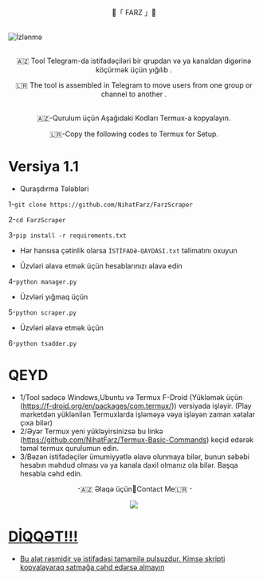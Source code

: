 <p align="center">
   🔱「 FARZ 」🔱
 <br>
 <br>
  
 ![İzlənmə](https://visitor-badge.laobi.icu/badge?page_id=nihatfarz.FarzScraper)
 <br>
 <br>

<p align="center">  
🇦🇿 Tool Telegram-da istifadəçiləri bir qrupdan və ya kanaldan digərinə köçürmək üçün yığılıb . 
<p align="center">  
🇱🇷 The tool is assembled in Telegram to move users from one group or channel to another .  
 <br>
 <br>  

<p align="center"> 
🇦🇿-Qurulum üçün Aşağıdaki Kodları Termux-a kopyalayın.
<p align="center">
🇱🇷-Copy the following codes to Termux for Setup. 
 <br>



# Versiya 1.1

* Quraşdırma Tələbləri 

1-`git clone https://github.com/NihatFarz/FarzScraper`

2-`cd FarzScraper`

3-`pip install -r requirements.txt`

* Hər hansısa çətinlik olarsa `İSTİFADƏ-QAYDASI.txt` təlimatını oxuyun  


* Üzvləri əlavə etmək  üçün hesablarınızı əlavə edin

4-`python manager.py`

* Üzvləri yığmaq üçün

5-`python scraper.py`

* Üzvləri əlavə etmək üçün

6-`python tsadder.py`

# QEYD
* 1/Tool sadəcə Windows,Ubuntu və Termux F-Droid (Yükləmək üçün (https://f-droid.org/en/packages/com.termux/)) versiyada işləyir.
                                (Play marketdən yüklənilən Termuxlarda işləməyə vəya işləyən zaman xətalar çıxa bilər)
* 2/Əyər Termux yeni yükləyirsinizsə bu linkə (https://github.com/NihatFarz/Termux-Basic-Commands) keçid edərək təməl termux qurulumun edin.
* 3/Bəzən istifadəçilər ümumiyyətlə əlavə olunmaya bilər, bunun səbəbi hesabın məhdud olması və ya kanala daxil olmanız ola bilər. Başqa hesabla cəhd edin.

<p align="center">
⠐🇦🇿 Əlaqə üçün🔳Contact Me🇱🇷⠐
<p align="center">
<a href="https://telegram.me/nihatfarz"><img src="https://img.shields.io/badge/Telegram-2CA5E0?style=for-the-badge&logo=telegram&logoColor=white" />

# DİQQƏT!!!

* Bu alət rəsmidir və istifadəsi tamamilə pulsuzdur. Kimsə skripti kopyalayaraq satmağa cəhd edərsə almayın 

